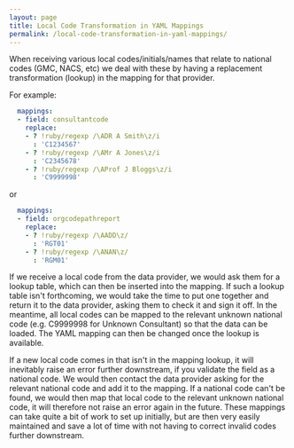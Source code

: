 ```yaml
---
layout: page
title: Local Code Transformation in YAML Mappings
permalink: /local-code-transformation-in-yaml-mappings/
---
```


When receiving various local codes/initials/names that relate to national codes (GMC, NACS, etc) we deal with these by having a replacement transformation (lookup) in the mapping for that provider. 

For example:

```yaml
  mappings:
  - field: consultantcode
    replace:
    - ? !ruby/regexp /\ADR A Smith\z/i
      : 'C1234567'
    - ? !ruby/regexp /\AMr A Jones\z/i
      : 'C2345678'
    - ? !ruby/regexp /\AProf J Bloggs\z/i
      : 'C9999998'
```

or

```yaml
  mappings:
  - field: orgcodepathreport
    replace:
    - ? !ruby/regexp /\AADD\z/
      : 'RGT01'
    - ? !ruby/regexp /\ANAN\z/
      : 'RGM01'
```

If we receive a local code from the data provider, we would ask them for a lookup table, which can then be inserted into the mapping. If such a lookup table isn't forthcoming, we would take the time to put one together and return it to the data provider, asking them to check it and sign it off. In the meantime, all local codes can be mapped to the relevant unknown national code (e.g. C9999998 for Unknown Consultant) so that the data can be loaded. The YAML mapping can then be changed once the lookup is available.

If a new local code comes in that isn't in the mapping lookup, it will inevitably raise an error further downstream, if you validate the field as a national code. We would then contact the data provider asking for the relevant national code and add it to the mapping. If a national code can't be found, we would then map that local code to the relevant unknown national code, it will therefore not raise an error again in the future. These mappings can take quite a bit of work to set up initially, but are then very easily maintained and save a lot of time with not having to correct invalid codes further downstream.
